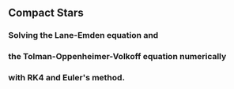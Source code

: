 ## Compact Stars
### Solving the Lane-Emden equation and 
### the Tolman-Oppenheimer-Volkoff equation numerically
### with RK4 and Euler's method. 
